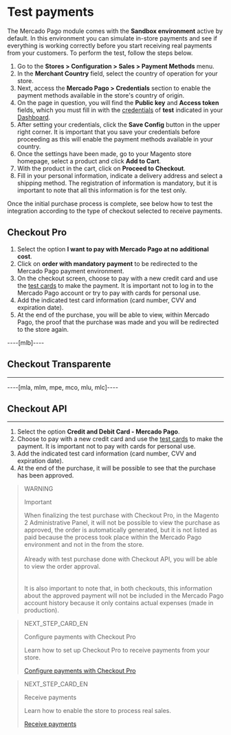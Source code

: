 # Test payments

The Mercado Pago module comes with the **Sandbox environment** active by default. In this environment you can simulate in-store payments and see if everything is working correctly before you start receiving real payments from your customers. To perform the test, follow the steps below.
 
1. Go to the **Stores > Configuration > Sales > Payment Methods** menu.
2. In the **Merchant Country** field, select the country of operation for your store.
3. Next, access the **Mercado Pago > Credentials** section to enable the payment methods available in the store's country of origin.
4. On the page in question, you will find the **Public key** and **Access token** fields, which you must fill in with the [credentials](/developers/en/guides/additional-content/credentials/credentials) of **test** indicated in your [Dashboard](/developers/en/guides/additional-content/dashboard/introduction).
5. After setting your credentials, click the **Save Config** button in the upper right corner. It is important that you save your credentials before proceeding as this will enable the payment methods available in your country.
6. Once the settings have been made, go to your Magento store homepage, select a product and click **Add to Cart**.
7. With the product in the cart, click on **Proceed to Checkout**.
8. Fill in your personal information, indicate a delivery address and select a shipping method. The registration of information is mandatory, but it is important to note that all this information is for the test only.

Once the initial purchase process is complete, see below how to test the integration according to the type of checkout selected to receive payments.

## Checkout Pro

1. Select the option **I want to pay with Mercado Pago at no additional cost**.
2. Click on **order with mandatory payment** to be redirected to the Mercado Pago payment environment.
3. On the checkout screen, choose to pay with a new credit card and use the [test cards](/developers/en/guides/additional-content/testing/test-cards) to make the payment. It is important not to log in to the Mercado Pago account or try to pay with cards for personal use.
3. Add the indicated test card information (card number, CVV and expiration date).
4. At the end of the purchase, you will be able to view, within Mercado Pago, the proof that the purchase was made and you will be redirected to the store again.

----[mlb]----
## Checkout Transparente
------------
----[mla, mlm, mpe, mco, mlu, mlc]----
## Checkout API
------------

1. Select the option **Credit and Debit Card - Mercado Pago**.
2. Choose to pay with a new credit card and use the [test cards](/developers/en/guides/additional-content/testing/test-cards) to make the payment. It is important not to pay with cards for personal use.
3. Add the indicated test card information (card number, CVV and expiration date).
4. At the end of the purchase, it will be possible to see that the purchase has been approved.

> WARNING
>
> Important
>
> When finalizing the test purchase with Checkout Pro, in the Magento 2 Administrative Panel, it will not be possible to view the purchase as approved, the order is automatically generated, but it is not listed as paid because the process took place within the Mercado Pago environment and not in the from the store.
> </br> <br/>
> Already with test purchase done with Checkout API, you will be able to view the order approval. </br>
> </br> <br/>
> It is also important to note that, in both checkouts, this information about the approved payment will not be included in the Mercado Pago account history because it only contains actual expenses (made in production).

> NEXT_STEP_CARD_EN
>
> Configure payments with Checkout Pro
>
> Learn how to set up Checkout Pro to receive payments from your store.
>
> [Configure payments with Checkout Pro](/developers/en/docs/magento-two/payment-configuration/checkout-pro)

> NEXT_STEP_CARD_EN
>
> Receive payments
> 
> Learn how to enable the store to process real sales.
>
> [Receive payments](/developers/en/docs/magento-two/sales-processing/go-to-production)